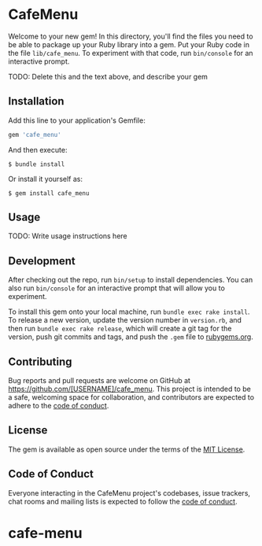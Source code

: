 # CafeMenu

Welcome to your new gem! In this directory, you'll find the files you need to be able to package up your Ruby library into a gem. Put your Ruby code in the file `lib/cafe_menu`. To experiment with that code, run `bin/console` for an interactive prompt.

TODO: Delete this and the text above, and describe your gem

## Installation

Add this line to your application's Gemfile:

```ruby
gem 'cafe_menu'
```

And then execute:

    $ bundle install

Or install it yourself as:

    $ gem install cafe_menu

## Usage

TODO: Write usage instructions here

## Development

After checking out the repo, run `bin/setup` to install dependencies. You can also run `bin/console` for an interactive prompt that will allow you to experiment.

To install this gem onto your local machine, run `bundle exec rake install`. To release a new version, update the version number in `version.rb`, and then run `bundle exec rake release`, which will create a git tag for the version, push git commits and tags, and push the `.gem` file to [rubygems.org](https://rubygems.org).

## Contributing

Bug reports and pull requests are welcome on GitHub at https://github.com/[USERNAME]/cafe_menu. This project is intended to be a safe, welcoming space for collaboration, and contributors are expected to adhere to the [code of conduct](https://github.com/[USERNAME]/cafe_menu/blob/master/CODE_OF_CONDUCT.md).


## License

The gem is available as open source under the terms of the [MIT License](https://opensource.org/licenses/MIT).

## Code of Conduct

Everyone interacting in the CafeMenu project's codebases, issue trackers, chat rooms and mailing lists is expected to follow the [code of conduct](https://github.com/[USERNAME]/cafe_menu/blob/master/CODE_OF_CONDUCT.md).
# cafe-menu
